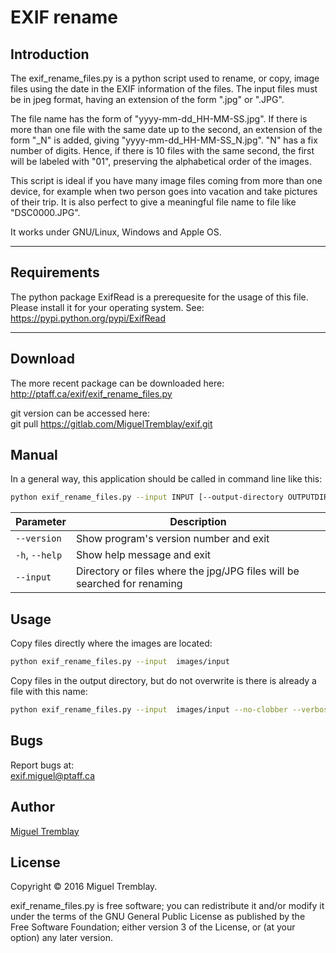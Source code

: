 EXIF rename
=============

Introduction
------------

The exif_rename_files.py is a python script used to rename, or copy, image files using the date in the EXIF information 
of the files. The input files must be in jpeg format, having an extension of the form ".jpg" or ".JPG". 

The file name has the form of "yyyy-mm-dd_HH-MM-SS.jpg".  If there is more than one file with the same date up to the second,
an extension of the form "_N" is added, giving "yyyy-mm-dd_HH-MM-SS_N.jpg". "N" has a fix number of digits. Hence, if there is 
10 files with the same second, the first will be labeled with "01", preserving the alphabetical order of the images.

This script is ideal if you have many image files coming from more than one device, for example when two person goes 
into vacation and take pictures of their trip. It is also perfect to give a meaningful file name to file like "DSC0000.JPG".

It works under GNU/Linux, Windows and Apple OS.
___

Requirements
------------

The python package ExifRead is a prerequesite for the usage of this file. Please install it for your operating system. See:  
  https://pypi.python.org/pypi/ExifRead
___

Download 
--------
The more recent package can be downloaded here:  
http://ptaff.ca/exif/exif_rename_files.py

git version can be accessed here:  
   git pull https://gitlab.com/MiguelTremblay/exif.git


Manual
--------
 
In a general way, this application should be called in command line like this:  
```bash
python exif_rename_files.py --input INPUT [--output-directory OUTPUTDIRECTORY] [--copy-directory-tree] [--move] [--no-clobber] [--recursive] [--log LOGFILE] [--verbose] [--silent] [--test] [--include-file-with-exif]
```


| Parameter        | Description   |
| ------------- |-------------| 
| `--version`     | Show program's version number and exit      | 
| `-h`, `--help` | Show help message and exit      | 
| `--input`     | Directory or files where the jpg/JPG files will be searched for renaming| 



Usage
-----

Copy files directly where the images are located:  
```bash
python exif_rename_files.py --input  images/input
```

Copy files in the output directory, but do not overwrite is there is already a file with this name:   
```bash
python exif_rename_files.py --input  images/input --no-clobber --verbose --output-directory images/output/ --recursive --log log.txt --test
```

Bugs
----
Report bugs at:  
exif.miguel@ptaff.ca

Author
------
[Miguel Tremblay](http://ptaff.ca/miguel/)


License
-------

Copyright © 2016 Miguel Tremblay.

exif_rename_files.py is free software; you can redistribute it and/or modify it under the terms of the GNU General Public License as published by the Free Software Foundation; either version 3 of the License, or (at your option) any later version.